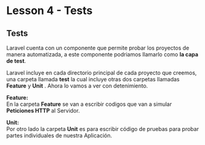 # Lesson 4 - Tests

## Tests

Laravel cuenta con un componente que permite probar los proyectos de manera automatizada, a este componente podriamos llamarlo como __la capa de test__.

Laravel incluye en cada directorio principal de cada proyecto que creemos, una carpeta llamada __test__ la cual incluye otras dos carpetas llamadas __Feature__ y __Unit__ .   Ahora lo vamos a ver con detenimiento.   

 __Feature:__   
En la carpeta __Feature__ se van a escribir codigos que van a simular __Peticiones HTTP__ al Servidor.  

__Unit:__  
Por otro lado la carpeta __Unit__ es para escribir código de pruebas para probar partes individuales de nuestra Aplicación.  




